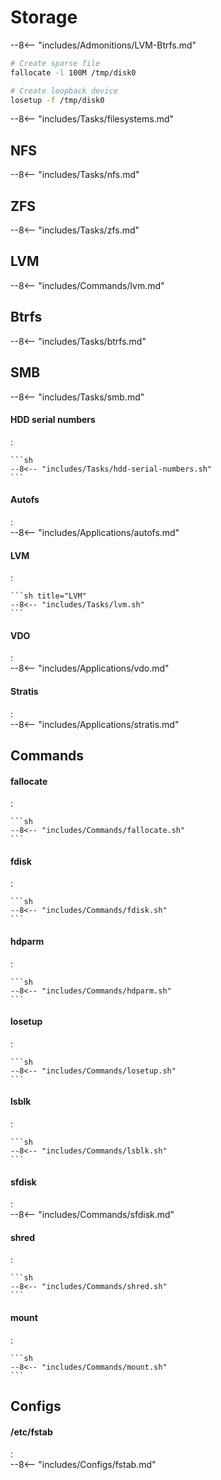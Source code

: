 # Storage

--8<-- "includes/Admonitions/LVM-Btrfs.md"

```sh title="Create virtual disks"
# Create sparse file
fallocate -l 100M /tmp/disk0    

# Create loopback device
losetup -f /tmp/disk0           
```

--8<-- "includes/Tasks/filesystems.md"


## NFS

--8<-- "includes/Tasks/nfs.md"

## ZFS

--8<-- "includes/Tasks/zfs.md"

## LVM

--8<-- "includes/Commands/lvm.md"


## Btrfs

--8<-- "includes/Tasks/btrfs.md"

## SMB

--8<-- "includes/Tasks/smb.md"


#### HDD serial numbers
:   

    ```sh
    --8<-- "includes/Tasks/hdd-serial-numbers.sh"
    ```

#### Autofs
:   
    --8<-- "includes/Applications/autofs.md"

#### LVM
:   

    ```sh title="LVM"
    --8<-- "includes/Tasks/lvm.sh"
    ```

#### VDO
:   
    --8<-- "includes/Applications/vdo.md"

#### Stratis
:   
    --8<-- "includes/Applications/stratis.md"


## Commands

#### fallocate
:   

    ```sh
    --8<-- "includes/Commands/fallocate.sh"
    ```

#### fdisk
:   

    ```sh
    --8<-- "includes/Commands/fdisk.sh"
    ```

#### hdparm
:   

    ```sh
    --8<-- "includes/Commands/hdparm.sh"
    ```

#### losetup
:   

    ```sh
    --8<-- "includes/Commands/losetup.sh"
    ```

#### lsblk
:   

    ```sh
    --8<-- "includes/Commands/lsblk.sh"
    ```

#### sfdisk
:   
    --8<-- "includes/Commands/sfdisk.md"

#### shred
:   

    ```sh
    --8<-- "includes/Commands/shred.sh"
    ```

#### mount
:   

    ```sh
    --8<-- "includes/Commands/mount.sh"
    ```


## Configs

#### /etc/fstab
:   
    --8<-- "includes/Configs/fstab.md"
